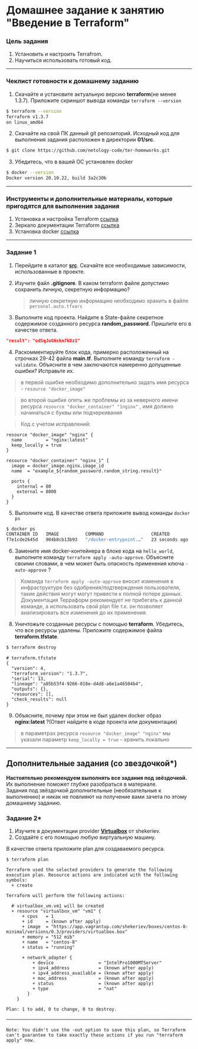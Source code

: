 # Домашнее задание к занятию "Введение в Terraform"

### Цель задания

1. Установить и настроить Terrafrom.
2. Научиться использовать готовый код.

------

### Чеклист готовности к домашнему заданию

1. Скачайте и установите актуальную версию **terraform**(не менее 1.3.7). Приложите скриншот вывода команды ```terraform --version```
```bash
$ terraform --version
Terraform v1.3.7
on linux_amd64
```

2. Скачайте на свой ПК данный git репозиторий. Исходный код для выполнения задания расположен в директории **01/src**.
```bash
$ git clone https://github.com/netology-code/ter-homeworks.git
```

3. Убедитесь, что в вашей ОС установлен docker
```bash
$ docker --version
Docker version 20.10.22, build 3a2c30b
```

------

### Инструменты и дополнительные материалы, которые пригодятся для выполнения задания

1. Установка и настройка Terraform  [ссылка](https://cloud.yandex.ru/docs/tutorials/infrastructure-management/terraform-quickstart#from-yc-mirror)
2. Зеркало документации Terraform  [ссылка](https://registry.tfpla.net/browse/providers) 
3. Установка docker [ссылка](https://docs.docker.com/engine/install/ubuntu/) 
------

### Задание 1

1. Перейдите в каталог [**src**](https://github.com/netology-code/ter-homeworks/tree/main/01/src). Скачайте все необходимые зависимости, использованные в проекте. 
2. Изучите файл **.gitignore**. В каком terraform файле допустимо сохранить личную, секретную информацию?
   > личную секретную информацию необходимо хранить в файле ```personal.auto.tfvars```

3. Выполните код проекта. Найдите  в State-файле секретное содержимое созданного ресурса **random_password**. Пришлите его в качестве ответа.
```json
"result": "odSqJuGHskm7kDz1"
```

4. Раскомментируйте блок кода, примерно расположенный на строчках 29-42 файла **main.tf**.
Выполните команду ```terraform -validate```. Объясните в чем заключаются намеренно допущенные ошибки? Исправьте их.
> в первой ошибке необходимо дополнительно задать имя ресурса - ```resource "docker_image"```

> во второй ошибке опять же проблемы из за неверного имени ресурса ```resource "docker_container" "1nginx"``` , имя должно начинаться с буквы или подчеркивания
   
>Код с учетом исправлений:
```
resource "docker_image" "nginx" {
  name         = "nginx:latest"
  keep_locally = true
}

resource "docker_container" "nginx_1" {
  image = docker_image.nginx.image_id
  name  = "example_${random_password.random_string.result}"

  ports {
    internal = 80
    external = 8000
  }
}
```

5. Выполните код. В качестве ответа приложите вывод команды ```docker ps```
```bash
$ docker ps
CONTAINER ID   IMAGE          COMMAND                  CREATED          STATUS          PORTS                  NAMES
f7e1cde2645d   904b8cb13b93   "/docker-entrypoint.…"   23 seconds ago   Up 16 seconds   0.0.0.0:8000->80/tcp   example_odSqJuGHskm7kDz1
```

6. Замените имя docker-контейнера в блоке кода на ```hello_world```, выполните команду ```terraform apply -auto-approve```.
Объясните своими словами, в чем может быть опасность применения ключа  ```-auto-approve``` ? 
>Команда ```terraform apply -auto-approve``` вносит изменения в инфраструктуре без одобрения/подтверждения пользователя, такие действия могут могут привести к полной потере данных. Документация Терраформ рекомендует не прибегать к данной команде, а использовать свой plan file т.к. он позволяет анализировать все изменения до их применения.

8. Уничтожьте созданные ресурсы с помощью **terraform**. Убедитесь, что все ресурсы удалены. Приложите содержимое файла **terraform.tfstate**. 
```bash
$ terraform destroy
```
```
# terraform.tfstate
{
  "version": 4,
  "terraform_version": "1.3.7",
  "serial": 13,
  "lineage": "a85b53f4-9266-018e-d4d8-a6e1a46504b4",
  "outputs": {},
  "resources": [],
  "check_results": null
}
```

9. Объясните, почему при этом не был удален docker образ **nginx:latest** ?(Ответ найдите в коде проекта или документации)
>в параметрах ресурса ```resource "docker_image" "nginx"``` мы указали параметр   ```keep_locally = true``` - хранить локально

------

## Дополнительные задания (со звездочкой*)

**Настоятельно рекомендуем выполнять все задания под звёздочкой.**   Их выполнение поможет глубже разобраться в материале.   
Задания под звёздочкой дополнительные (необязательные к выполнению) и никак не повлияют на получение вами зачета по этому домашнему заданию. 

### Задание 2*

1. Изучите в документации provider [**Virtualbox**](https://registry.tfpla.net/providers/shekeriev/virtualbox/latest/docs/overview/index) от 
shekeriev.
2. Создайте с его помощью любую виртуальную машину.

В качестве ответа приложите plan для создаваемого ресурса.
```
$ terraform plan

Terraform used the selected providers to generate the following execution plan. Resource actions are indicated with the following symbols:
  + create

Terraform will perform the following actions:

  # virtualbox_vm.vm1 will be created
  + resource "virtualbox_vm" "vm1" {
      + cpus   = 1
      + id     = (known after apply)
      + image  = "https://app.vagrantup.com/shekeriev/boxes/centos-8-minimal/versions/0.3/providers/virtualbox.box"
      + memory = "512 mib"
      + name   = "centos-8"
      + status = "running"

      + network_adapter {
          + device                 = "IntelPro1000MTServer"
          + ipv4_address           = (known after apply)
          + ipv4_address_available = (known after apply)
          + mac_address            = (known after apply)
          + status                 = (known after apply)
          + type                   = "nat"
        }
    }

Plan: 1 to add, 0 to change, 0 to destroy.

──────────────────────────────────────────────────────────────────────────────────────────────────────────────────────────────────────────────────────

Note: You didn't use the -out option to save this plan, so Terraform can't guarantee to take exactly these actions if you run "terraform apply" now.
```
